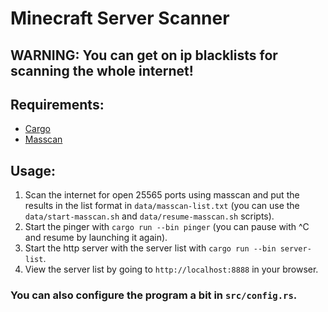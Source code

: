 # Minecraft Server Scanner
## WARNING: You can get on ip blacklists for scanning the whole internet!
## Requirements:
- [Cargo](https://rustup.rs)
- [Masscan](https://github.com/robertdavidgraham/masscan)
## Usage:
1. Scan the internet for open 25565 ports using masscan and put the results in the list format in `data/masscan-list.txt` (you can use the `data/start-masscan.sh` and `data/resume-masscan.sh` scripts).
2. Start the pinger with `cargo run --bin pinger` (you can pause with ^C and resume by launching it again).
3. Start the http server with the server list with `cargo run --bin server-list`.
4. View the server list by going to `http://localhost:8888` in your browser.
### You can also configure the program a bit in `src/config.rs`.
